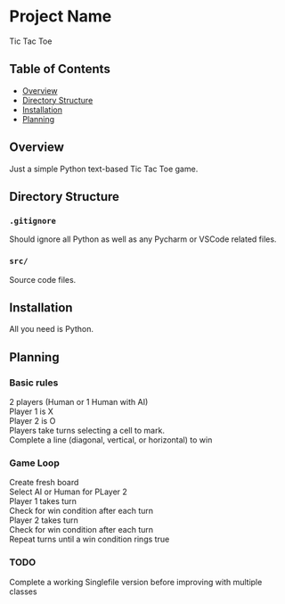 # Project Name

Tic Tac Toe

## Table of Contents

- [Overview](#overview)
- [Directory Structure](#directory-structure)
- [Installation](#installation)
- [Planning](#planning)

## Overview

Just a simple Python text-based Tic Tac Toe game.

## Directory Structure

### `.gitignore`
Should ignore all Python as well as any Pycharm or VSCode related files.

### `src/`
Source code files.

## Installation

All you need is Python.


## Planning

### Basic rules
2 players (Human or 1 Human with AI)  
Player 1 is X  
Player 2 is O  
Players take turns selecting a cell to mark.  
Complete a line (diagonal, vertical, or horizontal) to win  

### Game Loop
Create fresh board  
Select AI or Human for PLayer 2  
Player 1 takes turn  
Check for win condition after each turn  
Player 2 takes turn  
Check for win condition after each turn  
Repeat turns until a win condition rings true  


### TODO

Complete a working Singlefile version before improving with multiple classes